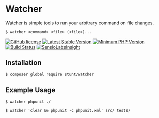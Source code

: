 # Watcher

Watcher is simple tools to run your arbitrary command on file changes.

```
$ watcher <command> <file> (<file>)...
```

[![GitHub license](https://img.shields.io/badge/license-MIT-blue.svg)](https://raw.githubusercontent.com/Stunt/watcher/master/LICENSE)
[![Latest Stable Version](https://img.shields.io/packagist/v/stunt/watcher.svg?style=flat-square)](https://packagist.org/packages/stunt/watcher)
[![Minimum PHP Version](https://img.shields.io/badge/php-%3E%3D%205.5.9-8892BF.svg?style=flat-square)](https://php.net/)
[![Build Status](https://travis-ci.org/Stunt/watcher.svg?branch=master)](https://travis-ci.org/Stunt/watcher)
[![SensioLabsInsight](https://insight.sensiolabs.com/projects/766f28cd-7811-4b53-b2fb-974332d59023/mini.png)](https://insight.sensiolabs.com/projects/766f28cd-7811-4b53-b2fb-974332d59023)

## Installation

```
$ composer global require stunt/watcher
```

## Example Usage

```
$ watcher phpunit ./
```
```
$ watcher 'clear && phpunit -c phpunit.xml' src/ tests/
```
